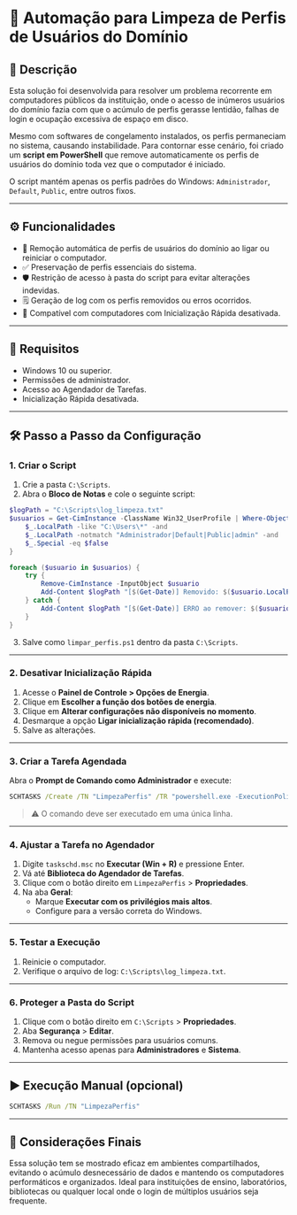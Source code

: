 
# 🧹 Automação para Limpeza de Perfis de Usuários do Domínio

## 📌 Descrição

Esta solução foi desenvolvida para resolver um problema recorrente em computadores públicos da instituição, onde o acesso de inúmeros usuários do domínio fazia com que o acúmulo de perfis gerasse lentidão, falhas de login e ocupação excessiva de espaço em disco. 

Mesmo com softwares de congelamento instalados, os perfis permaneciam no sistema, causando instabilidade. Para contornar esse cenário, foi criado um **script em PowerShell** que remove automaticamente os perfis de usuários do domínio toda vez que o computador é iniciado.

O script mantém apenas os perfis padrões do Windows: `Administrador`, `Default`, `Public`, entre outros fixos.

---

## ⚙️ Funcionalidades

- 🔄 Remoção automática de perfis de usuários do domínio ao ligar ou reiniciar o computador.
- ✅ Preservação de perfis essenciais do sistema.
- 🛡️ Restrição de acesso à pasta do script para evitar alterações indevidas.
- 🗒️ Geração de log com os perfis removidos ou erros ocorridos.
- 🚫 Compatível com computadores com Inicialização Rápida desativada.

---

## 📝 Requisitos

- Windows 10 ou superior.
- Permissões de administrador.
- Acesso ao Agendador de Tarefas.
- Inicialização Rápida desativada.

---

## 🛠️ Passo a Passo da Configuração

### 1. Criar o Script

1. Crie a pasta `C:\Scripts`.
2. Abra o **Bloco de Notas** e cole o seguinte script:

```powershell
$logPath = "C:\Scripts\log_limpeza.txt"
$usuarios = Get-CimInstance -ClassName Win32_UserProfile | Where-Object {
    $_.LocalPath -like "C:\Users\*" -and
    $_.LocalPath -notmatch "Administrador|Default|Public|admin" -and
    $_.Special -eq $false
}

foreach ($usuario in $usuarios) {
    try {
        Remove-CimInstance -InputObject $usuario
        Add-Content $logPath "[$(Get-Date)] Removido: $($usuario.LocalPath)"
    } catch {
        Add-Content $logPath "[$(Get-Date)] ERRO ao remover: $($usuario.LocalPath)"
    }
}
```

3. Salve como `limpar_perfis.ps1` dentro da pasta `C:\Scripts`.

---

### 2. Desativar Inicialização Rápida

1. Acesse o **Painel de Controle > Opções de Energia**.
2. Clique em **Escolher a função dos botões de energia**.
3. Clique em **Alterar configurações não disponíveis no momento**.
4. Desmarque a opção **Ligar inicialização rápida (recomendado)**.
5. Salve as alterações.

---

### 3. Criar a Tarefa Agendada

Abra o **Prompt de Comando como Administrador** e execute:

```cmd
SCHTASKS /Create /TN "LimpezaPerfis" /TR "powershell.exe -ExecutionPolicy Bypass -File C:\Scripts\limpar_perfis.ps1" /SC ONSTART /RU "SYSTEM" /F
```

> ⚠️ O comando deve ser executado em uma única linha.

---

### 4. Ajustar a Tarefa no Agendador

1. Digite `taskschd.msc` no **Executar (Win + R)** e pressione Enter.
2. Vá até **Biblioteca do Agendador de Tarefas**.
3. Clique com o botão direito em `LimpezaPerfis` > **Propriedades**.
4. Na aba **Geral**:
   - Marque **Executar com os privilégios mais altos**.
   - Configure para a versão correta do Windows.

---

### 5. Testar a Execução

1. Reinicie o computador.
2. Verifique o arquivo de log: `C:\Scripts\log_limpeza.txt`.

---

### 6. Proteger a Pasta do Script

1. Clique com o botão direito em `C:\Scripts` > **Propriedades**.
2. Aba **Segurança** > **Editar**.
3. Remova ou negue permissões para usuários comuns.
4. Mantenha acesso apenas para **Administradores** e **Sistema**.

---

## ▶️ Execução Manual (opcional)

```cmd
SCHTASKS /Run /TN "LimpezaPerfis"
```

---

## 🧠 Considerações Finais

Essa solução tem se mostrado eficaz em ambientes compartilhados, evitando o acúmulo desnecessário de dados e mantendo os computadores performáticos e organizados. Ideal para instituições de ensino, laboratórios, bibliotecas ou qualquer local onde o login de múltiplos usuários seja frequente.
